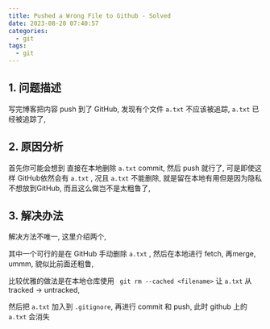 ```yaml
---
title: Pushed a Wrong File to Github - Solved
date: 2023-08-20 07:40:57
categories:
  - git
tags:
  - git
---
```


## 1. 问题描述

写完博客把内容 push 到了 GitHub, 发现有个文件 `a.txt`  不应该被追踪, `a.txt` 已经被追踪了, 

## 2. 原因分析

首先你可能会想到 直接在本地删除  `a.txt`  commit, 然后 push 就行了, 可是即使这样 GitHub依然会有  `a.txt`  , 况且  `a.txt`  不能删除, 就是留在本地有用但是因为隐私不想放到GitHub, 而且这么做岂不是太粗鲁了, 

## 3. 解决办法

解决方法不唯一, 这里介绍两个, 

其中一个可行的是在 GitHub 手动删除 `a.txt`  , 然后在本地进行 fetch, 再merge, ummm, 貌似比前面还粗鲁, 

比较优雅的做法是在本地仓库使用 ` git rm --cached <filename>` 让 `a.txt` 从 tracked -> untracked, 

然后把 `a.txt` 加入到 `.gitignore`, 再进行 commit 和 push, 此时 github 上的 `a.txt` 会消失
